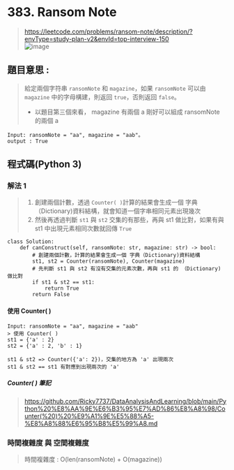 # 383. Ransom Note
> https://leetcode.com/problems/ransom-note/description/?envType=study-plan-v2&envId=top-interview-150    
> ![image](https://github.com/Ricky7737/DataAnalysisAndLearning/assets/58324475/de7f107b-46f6-4389-9eab-e9be1fb2244f)

## 題目意思 : 
> 給定兩個字符串 ```ransomNote``` 和 ```magazine```，如果 ```ransomNote``` 可以由 ```magazine``` 中的字母構建，則返回 ```true```，否則返回 ```false```。
> * 以題目第三個來看， magazine 有兩個 a 剛好可以組成 ransomNote 的兩個 a 
```
Input: ransomNote = "aa", magazine = "aab"。
output : True
```

## 程式碼(Python 3)
### 解法 1
> 1. 創建兩個計數，透過 ```Counter( )```計算的結果會生成一個 字典（Dictionary)資料結構，就會知道一個字串相同元素出現幾次
> 2. 然後再透過判斷 ``` st1 ``` 與 ``` st2 ``` 交集的有那些，再與 st1 做比對，如果有與 st1 中出現元素相同次數就回傳 ```True```
```
class Solution:
    def canConstruct(self, ransomNote: str, magazine: str) -> bool:
        # 創建兩個計數，計算的結果會生成一個 字典（Dictionary)資料結構
        st1, st2 = Counter(ransomNote), Counter(magazine)
        # 先判斷 st1 與 st2 有沒有交集的元素次數，再與 st1 的 （Dictionary) 做比對
        if st1 & st2 == st1:
            return True
        return False
```
#### 使用 Counter( )
```
Input: ransomNote = "aa", magazine = "aab"
> 使用 Counter( )
st1 = {'a' : 2}
st2 = {'a' : 2, 'b' : 1}

st1 & st2 => Counter({'a': 2})，交集的地方為 'a' 出現兩次
st1 & st2 == st1 有對應到出現兩次的 'a'
```
##### Counter( ) 筆記
> https://github.com/Ricky7737/DataAnalysisAndLearning/blob/main/Python%20%E8%AA%9E%E6%B3%95%E7%AD%86%E8%A8%98/Counter(%20)%20%E9%A1%9E%E5%88%A5-%E8%A8%88%E6%95%B8%E5%99%A8.md
### 時間複雜度 與 空間複雜度
> 時間複雜度 : O(len(ransomNote) + O(magazine))







